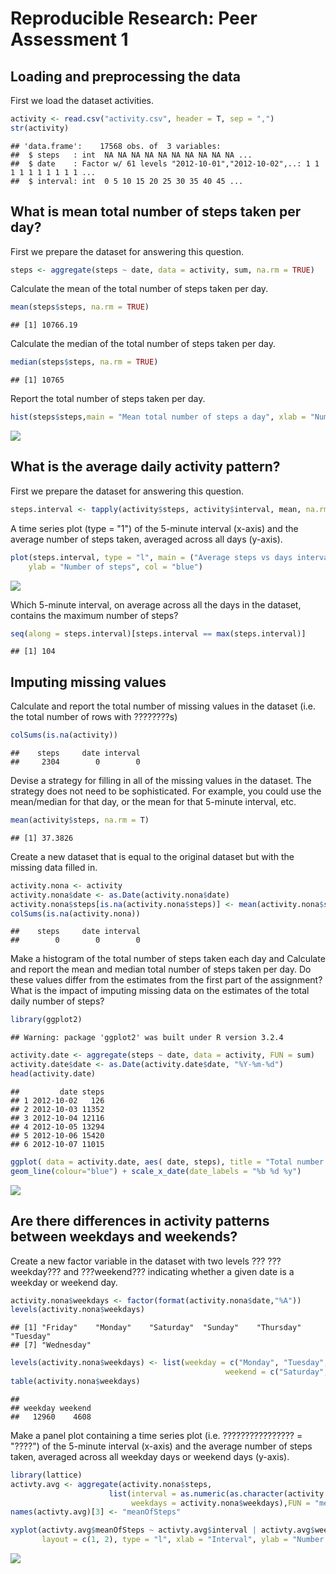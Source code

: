 # Reproducible Research: Peer Assessment 1


## Loading and preprocessing the data
First we load the dataset activities.

```r
activity <- read.csv("activity.csv", header = T, sep = ",")
str(activity)
```

```
## 'data.frame':	17568 obs. of  3 variables:
##  $ steps   : int  NA NA NA NA NA NA NA NA NA NA ...
##  $ date    : Factor w/ 61 levels "2012-10-01","2012-10-02",..: 1 1 1 1 1 1 1 1 1 1 ...
##  $ interval: int  0 5 10 15 20 25 30 35 40 45 ...
```

## What is mean total number of steps taken per day?
First we prepare the dataset for answering this question.

```r
steps <- aggregate(steps ~ date, data = activity, sum, na.rm = TRUE)
```

Calculate the mean of the total number of steps taken per day.

```r
mean(steps$steps, na.rm = TRUE)
```

```
## [1] 10766.19
```

Calculate the median of the total number of steps taken per day.

```r
median(steps$steps, na.rm = TRUE)
```

```
## [1] 10765
```

Report the total number of steps taken per day.

```r
hist(steps$steps,main = "Mean total number of steps a day", xlab = "Number of steps", col = "blue")
```

![](PA1_template_files/figure-html/unnamed-chunk-5-1.png)<!-- -->




## What is the average daily activity pattern?
First we prepare the dataset for answering this question.


```r
steps.interval <- tapply(activity$steps, activity$interval, mean, na.rm = T)
```

A time series plot (type = "1") of the 5-minute interval (x-axis) and the average number of steps taken, averaged across all days (y-axis).

```r
plot(steps.interval, type = "l", main = ("Average steps vs days interval"), 
    ylab = "Number of steps", col = "blue")
```

![](PA1_template_files/figure-html/unnamed-chunk-7-1.png)<!-- -->

Which 5-minute interval, on average across all the days in the dataset, contains the maximum number of steps?

```r
seq(along = steps.interval)[steps.interval == max(steps.interval)]
```

```
## [1] 104
```


## Imputing missing values
Calculate and report the total number of missing values in the dataset (i.e. the total number of rows with ????????s)

```r
colSums(is.na(activity))
```

```
##    steps     date interval 
##     2304        0        0
```

Devise a strategy for filling in all of the missing values in the dataset. The strategy does not need to be sophisticated. For example, you could use the mean/median for that day, or the mean for that 5-minute interval, etc.

```r
mean(activity$steps, na.rm = T)
```

```
## [1] 37.3826
```

Create a new dataset that is equal to the original dataset but with the missing data filled in.

```r
activity.nona <- activity
activity.nona$date <- as.Date(activity.nona$date)
activity.nona$steps[is.na(activity.nona$steps)] <- mean(activity.nona$steps, na.rm = T)
colSums(is.na(activity.nona))
```

```
##    steps     date interval 
##        0        0        0
```

Make a histogram of the total number of steps taken each day and Calculate and report the mean and median total number of steps taken per day. Do these values differ from the estimates from the first part of the assignment? What is the impact of imputing missing data on the estimates of the total daily number of steps?

```r
library(ggplot2)
```

```
## Warning: package 'ggplot2' was built under R version 3.2.4
```

```r
activity.date <- aggregate(steps ~ date, data = activity, FUN = sum)
activity.date$date <- as.Date(activity.date$date, "%Y-%m-%d")
head(activity.date)
```

```
##         date steps
## 1 2012-10-02   126
## 2 2012-10-03 11352
## 3 2012-10-04 12116
## 4 2012-10-05 13294
## 5 2012-10-06 15420
## 6 2012-10-07 11015
```

```r
ggplot( data = activity.date, aes( date, steps), title = "Total number of steps each day (no missing data)") +
geom_line(colour="blue") + scale_x_date(date_labels = "%b %d %y")
```

![](PA1_template_files/figure-html/unnamed-chunk-12-1.png)<!-- -->



## Are there differences in activity patterns between weekdays and weekends?
Create a new factor variable in the dataset with two levels ??? ???weekday??? and ???weekend??? indicating whether a given date is a weekday or weekend day.

```r
activity.nona$weekdays <- factor(format(activity.nona$date,"%A"))
levels(activity.nona$weekdays)
```

```
## [1] "Friday"    "Monday"    "Saturday"  "Sunday"    "Thursday"  "Tuesday"  
## [7] "Wednesday"
```

```r
levels(activity.nona$weekdays) <- list(weekday = c("Monday", "Tuesday","Wednesday", "Thursday", "Friday"),
                                                weekend = c("Saturday", "Sunday"))
table(activity.nona$weekdays)
```

```
## 
## weekday weekend 
##   12960    4608
```

Make a panel plot containing a time series plot (i.e. ???????????????? = "????") of the 5-minute interval (x-axis) and the average number of steps taken, averaged across all weekday days or weekend days (y-axis). 

```r
library(lattice)
activty.avg <- aggregate(activity.nona$steps, 
                      list(interval = as.numeric(as.character(activity.nona$interval)), 
                           weekdays = activity.nona$weekdays),FUN = "mean")
names(activty.avg)[3] <- "meanOfSteps"

xyplot(activty.avg$meanOfSteps ~ activty.avg$interval | activty.avg$weekdays, 
       layout = c(1, 2), type = "l", xlab = "Interval", ylab = "Number of steps")
```

![](PA1_template_files/figure-html/unnamed-chunk-14-1.png)<!-- -->
